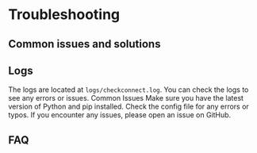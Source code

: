 # Troubleshooting

## Common issues and solutions

## Logs

The logs are located at `logs/checkconnect.log`. You can check the logs to see any errors or issues.
Common Issues
Make sure you have the latest version of Python and pip installed.
Check the config file for any errors or typos.
If you encounter any issues, please open an issue on GitHub.

## FAQ
